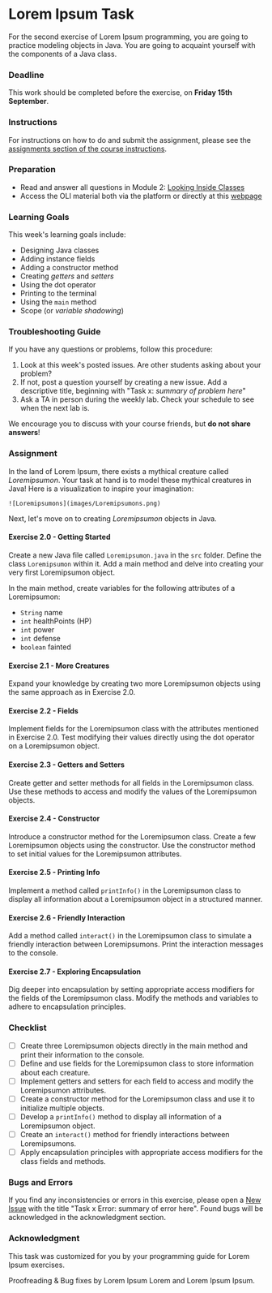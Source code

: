 # Lorem Ipsum Task

For the second exercise of Lorem Ipsum programming, you are going to practice modeling objects in Java. You are going to acquaint yourself with the components of a Java class.

### Deadline
This work should be completed before the exercise, on **Friday 15th September**.

### Instructions
For instructions on how to do and submit the assignment, please see the
[assignments section of the course instructions](https://loremipsum.com/assignments).

### Preparation

- Read and answer all questions in Module 2: [Looking Inside Classes](https://loremipsum.com/module2)
- Access the OLI material both via the platform or directly at this [webpage](https://loremipsum.com/programming)

### Learning Goals

This week's learning goals include:
* Designing Java classes
* Adding instance fields
* Adding a constructor method
* Creating *getters* and *setters*
* Using the dot operator
* Printing to the terminal
* Using the `main` method
* Scope (or *variable shadowing*)

### Troubleshooting Guide
If you have any questions or problems, follow this procedure: 

1. Look at this week's posted issues. Are other students asking about your problem?
2. If not, post a question yourself by creating a new issue. Add a descriptive title, beginning with "Task x: *summary of problem here*"
3. Ask a TA in person during the weekly lab. Check your schedule to see when the next lab is.

We encourage you to discuss with your course friends, but **do not share answers**!

### Assignment

In the land of Lorem Ipsum, there exists a mythical creature called *Loremipsumon*. Your task at hand is to model these mythical creatures in Java! Here is a visualization to inspire your imagination:

```
![Loremipsumons](images/Loremipsumons.png)
```

Next, let's move on to creating *Loremipsumon* objects in Java.

#### Exercise 2.0 - Getting Started

Create a new Java file called `Loremipsumon.java` in the `src` folder. Define the class `Loremipsumon` within it. Add a main method and delve into creating your very first Loremipsumon object. 

In the main method, create variables for the following attributes of a Loremipsumon: 
- `String` name 
- `int` healthPoints (HP) 
- `int` power 
- `int` defense 
- `boolean` fainted 

#### Exercise 2.1 - More Creatures

Expand your knowledge by creating two more Loremipsumon objects using the same approach as in Exercise 2.0. 

#### Exercise 2.2 - Fields

Implement fields for the Loremipsumon class with the attributes mentioned in Exercise 2.0. Test modifying their values directly using the dot operator on a Loremipsumon object.

#### Exercise 2.3 - Getters and Setters

Create getter and setter methods for all fields in the Loremipsumon class. Use these methods to access and modify the values of the Loremipsumon objects.

#### Exercise 2.4 - Constructor

Introduce a constructor method for the Loremipsumon class. Create a few Loremipsumon objects using the constructor. Use the constructor method to set initial values for the Loremipsumon attributes.

#### Exercise 2.5 - Printing Info

Implement a method called `printInfo()` in the Loremipsumon class to display all information about a Loremipsumon object in a structured manner.

#### Exercise 2.6 - Friendly Interaction

Add a method called `interact()` in the Loremipsumon class to simulate a friendly interaction between Loremipsumons. Print the interaction messages to the console.

#### Exercise 2.7 - Exploring Encapsulation

Dig deeper into encapsulation by setting appropriate access modifiers for the fields of the Loremipsumon class. Modify the methods and variables to adhere to encapsulation principles.

### Checklist 
- [ ] Create three Loremipsumon objects directly in the main method and print their information to the console.
- [ ] Define and use fields for the Loremipsumon class to store information about each creature.
- [ ] Implement getters and setters for each field to access and modify the Loremipsumon attributes.
- [ ] Create a constructor method for the Loremipsumon class and use it to initialize multiple objects.
- [ ] Develop a `printInfo()` method to display all information of a Loremipsumon object.
- [ ] Create an `interact()` method for friendly interactions between Loremipsumons.
- [ ] Apply encapsulation principles with appropriate access modifiers for the class fields and methods.

### Bugs and Errors
If you find any inconsistencies or errors in this exercise, please open a [New Issue](https://loremipsum.com/issues/new) with the title "Task x Error: summary of error here". Found bugs will be acknowledged in the acknowledgment section.

### Acknowledgment
This task was customized for you by your programming guide for Lorem Ipsum exercises.

Proofreading & Bug fixes by Lorem Ipsum Lorem and Lorem Ipsum Ipsum.